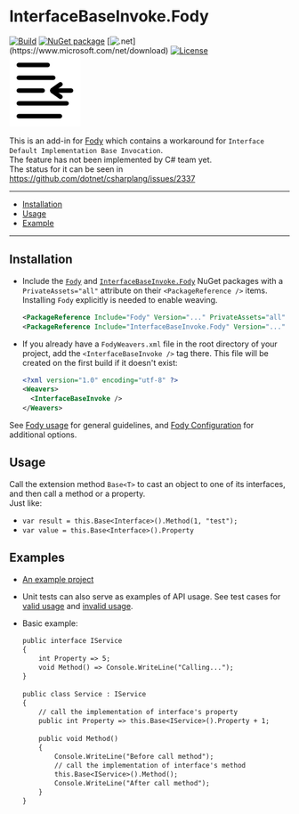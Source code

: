 # InterfaceBaseInvoke.Fody

[![Build](https://github.com/huoshan12345/InterfaceBaseInvoke.Fody/workflows/Build/badge.svg)](https://github.com/huoshan12345/InterfaceBaseInvoke.Fody/actions?query=workflow%3ABuild)
[![NuGet package](https://img.shields.io/nuget/v/InterfaceBaseInvoke.Fody.svg?logo=NuGet)](https://www.nuget.org/packages/InterfaceBaseInvoke.Fody)
[![.net](https://img.shields.io/badge/.net%20standard-2.1-ff69b4.svg?)](https://www.microsoft.com/net/download)
[![License](https://img.shields.io/badge/license-MIT-blue.svg)](https://github.com/huoshan12345/InterfaceBaseInvoke.Fody/blob/master/LICENSE)  
![Icon](https://raw.githubusercontent.com/huoshan12345/InterfaceBaseInvoke.Fody/master/icon.png)

This is an add-in for [Fody](https://github.com/Fody/Fody) which contains a workaround for `Interface Default Implementation Base Invocation`.  
The feature has not been implemented by C# team yet.  
The status for it can be seen in https://github.com/dotnet/csharplang/issues/2337 

---
 - [Installation](#installation)
 - [Usage](#usage)
 - [Example](#examples) 
---

## Installation
- Include the [`Fody`](https://www.nuget.org/packages/Fody) and [`InterfaceBaseInvoke.Fody`](https://www.nuget.org/packages/InterfaceBaseInvoke.Fody) NuGet packages with a `PrivateAssets="all"` attribute on their `<PackageReference />` items. Installing `Fody` explicitly is needed to enable weaving.

  ```XML
  <PackageReference Include="Fody" Version="..." PrivateAssets="all" />
  <PackageReference Include="InterfaceBaseInvoke.Fody" Version="..." PrivateAssets="all" />
  ```

- If you already have a `FodyWeavers.xml` file in the root directory of your project, add the `<InterfaceBaseInvoke />` tag there. This file will be created on the first build if it doesn't exist:

  ```XML
  <?xml version="1.0" encoding="utf-8" ?>
  <Weavers>
    <InterfaceBaseInvoke />
  </Weavers>
  ```
See [Fody usage](https://github.com/Fody/Home/blob/master/pages/usage.md) for general guidelines, and [Fody Configuration](https://github.com/Fody/Home/blob/master/pages/configuration.md) for additional options.

## Usage
Call the extension method `Base<T>` to cast an object to one of its interfaces, and then call a method or a property.  
Just like: 
- `var result = this.Base<Interface>().Method(1, "test");`
- `var value = this.Base<Interface>().Property`

## Examples
- [An example project](https://github.com/huoshan12345/InterfaceBaseInvoke.Fody/tree/master/src/InterfaceBaseInvoke.Example)

- Unit tests can also serve as examples of API usage. See test cases for [valid usage](https://github.com/huoshan12345/InterfaceBaseInvoke.Fody/tree/master/test/InterfaceBaseInvoke.Tests.AssemblyToProcess) and [invalid usage](https://github.com/huoshan12345/InterfaceBaseInvoke.Fody/tree/master/test/InterfaceBaseInvoke.Tests.InvalidAssemblyToProcess).

- Basic example:
    ```
    public interface IService
    {
        int Property => 5;
        void Method() => Console.WriteLine("Calling...");
    }

    public class Service : IService
    {
        // call the implementation of interface's property
        public int Property => this.Base<IService>().Property + 1;

        public void Method()
        {
            Console.WriteLine("Before call method");
            // call the implementation of interface's method
            this.Base<IService>().Method();
            Console.WriteLine("After call method");
        }
    }
    ```

